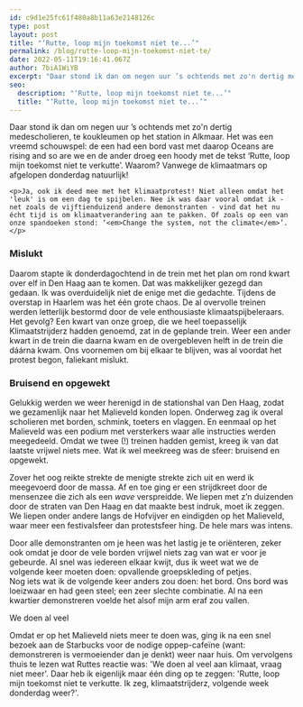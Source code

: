 ```yaml
---
id: c9d1e25fc61f480a8b11a63e2148126c
type: post
layout: post
title: "‘Rutte, loop mijn toekomst niet te...’"
permalink: /blog/rutte-loop-mijn-toekomst-niet-te/
date: 2022-05-11T19:16:41.067Z
author: 7biA1WiYB
excerpt: "Daar stond ik dan om negen uur ’s ochtends met zo'n dertig medescholieren, te koukleumen op het station in Alkmaar. Het was een vreemd schouwspel: de een had een bord vast met daarop Oceans are rising and so are we en de ander droeg een hoody met de tekst ‘Rutte, loop mijn toekomst niet te verkutte’. Waarom? Vanwege de klimaatmars op afgelopen donderdag natuurlijk!  "
seo:
  description: "‘Rutte, loop mijn toekomst niet te...’"
  title: "‘Rutte, loop mijn toekomst niet te...’"
---
```

Daar stond ik dan om negen uur ’s ochtends met zo'n dertig medescholieren, te koukleumen op het station in Alkmaar. Het was een vreemd schouwspel: de een had een bord vast met daarop Oceans are rising and so are we en de ander droeg een hoody met de tekst ‘Rutte, loop mijn toekomst niet te verkutte’. Waarom? Vanwege de klimaatmars op afgelopen donderdag natuurlijk!  

    <p>Ja, ook ik deed mee met het klimaatprotest! Niet alleen omdat het 'leuk' is om een dag te spijbelen. Nee ik was daar vooral omdat ik - net zoals de vijftienduizend andere demonstranten - vind dat het nu écht tijd is om klimaatverandering aan te pakken. Of zoals op een van onze spandoeken stond: ‘<em>Change the system, not the climate</em>’.</p>
<h3>Mislukt</h3>
<p>Daarom stapte ik donderdagochtend in de trein met het plan om rond kwart over elf in Den Haag aan te komen. Dat was makkelijker gezegd dan gedaan. Ik was overduidelijk niet de enige met die gedachte. Tijdens de overstap in Haarlem was het één grote chaos. De al overvolle treinen werden letterlijk bestormd door de vele enthousiaste klimaatspijbeleraars. Het gevolg? Een kwart van onze groep, die we heel toepasselijk Klimaatstrijderz hadden genoemd, zat in de geplande trein. Weer een ander kwart in de trein die daarna kwam en de overgebleven helft in de trein die dáárna kwam. Ons voornemen om bij elkaar te blijven, was al voordat het protest begon, faliekant mislukt.</p>
<h3>Bruisend en opgewekt</h3>
<p>Gelukkig werden we weer herenigd in de stationshal van Den Haag, zodat we gezamenlijk naar het Malieveld konden lopen. Onderweg zag ik overal scholieren met borden, schmink, toeters en vlaggen. En eenmaal op het Malieveld was een podium met versterkers waar alle instructies werden meegedeeld. Omdat we twee (!) treinen hadden gemist, kreeg ik van dat laatste vrijwel niets mee. Wat ik wel meekreeg was de sfeer: bruisend en opgewekt. </p>
<p>Zover het oog reikte strekte de menigte strekte zich uit en werd ik meegevoerd door de massa. Af en toe ging er een strijdkreet door de mensenzee die zich als een <em>wave </em>verspreidde. We liepen met z’n duizenden door de straten van Den Haag en dat maakte best indruk, moet ik zeggen. We liepen onder andere langs de Hofvijver en eindigden op het Malieveld, waar meer een festivalsfeer dan protestsfeer hing. De hele mars was intens.</p>
<p>Door alle demonstranten om je heen was het lastig je te oriënteren, zeker ook omdat je door de vele borden vrijwel niets zag van wat er voor je gebeurde. Al snel was iedereen elkaar kwijt, dus ik weet wat we de volgende keer moeten doen: opvallende groepskleding of petjes.<br>Nog iets wat ik de volgende keer anders zou doen: het bord. Ons bord was loeizwaar en had geen steel; een zeer slechte combinatie. Al na een kwartier demonstreren voelde het alsof mijn arm eraf zou vallen.</p>
<p>We doen al veel</p>
<p>Omdat er op het Malieveld niets meer te doen was, ging ik na een snel bezoek aan de Starbucks voor de nodige oppep-cafeïne (want: demonstreren is vermoeiender dan je denkt) weer naar huis. Om vervolgens thuis te lezen wat Ruttes reactie was: 'We doen al veel aan klimaat, vraag niet meer'. Daar heb ik eigenlijk maar één ding op te zeggen: 'Rutte, loop mijn toekomst niet te verkutte. Ik zeg<u>,</u> klimaatstrijderz, volgende week donderdag weer?'.</p>  
